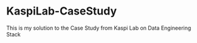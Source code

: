 # KaspiLab-CaseStudy
This is my solution to the Case Study from Kaspi Lab on Data Engineering Stack
